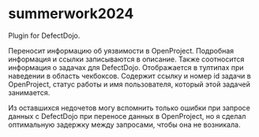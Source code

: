# summerwork2024
Plugin for DefectDojo.

Переносит информацию об уязвимости в OpenProject.
Подробная информация и ссылки записываются в описание.
Также соотносится информация о задачах для DefectDojo. Отображается в тултипах при наведении в область чекбоксов. Содержит ссылку и номер id задачи в OpenProject, статус работы и имя пользователя, который этой задачей занимается.


Из оставшихся недочетов могу вспомнить только ошибки при запросе данных с DefectDojo при переносе данных в OpenProject, но я сделал оптимальную задержку между запросами, чтобы она не возникала. 
